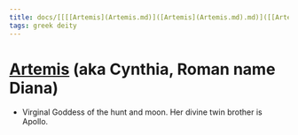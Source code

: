 ```yaml
---
title: docs/[[[[Artemis](Artemis.md)]([Artemis](Artemis.md).md)]([[Artemis](Artemis.md)]([Artemis](Artemis.md).md).md)]([[[Artemis](Artemis.md)]([Artemis](Artemis.md).md)]([[Artemis](Artemis.md)]([Artemis](Artemis.md).md).md).md) (aka Cynthia, Roman name Diana)
tags: greek deity
---
```


# [Artemis](Artemis.md) (aka Cynthia, Roman name Diana) 
- Virginal Goddess of the hunt and moon. Her divine twin brother is Apollo.